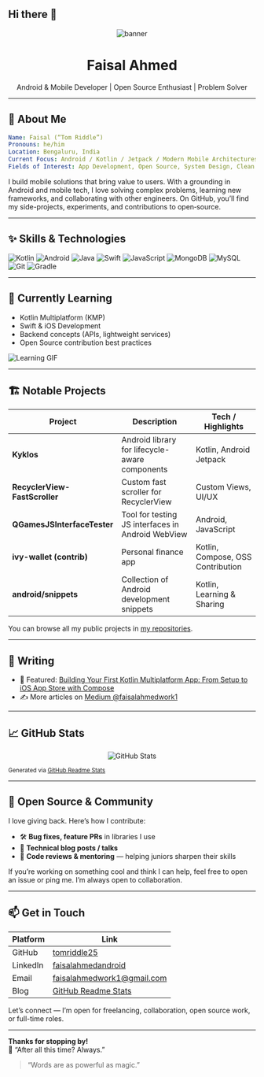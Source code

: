 ## Hi there 👋

<!--
**tomriddle25/tomriddle25** is a ✨ _special_ ✨ repository because its `README.md` (this file) appears on your GitHub profile.

Here are some ideas to get you started:

- 🔭 I’m currently working on ...
- 🌱 I’m currently learning ...
- 👯 I’m looking to collaborate on ...
- 🤔 I’m looking for help with ...
- 💬 Ask me about ...
- 📫 How to reach me: ...
- 😄 Pronouns: ...
- ⚡ Fun fact: ...
-->

<!-- Header / Banner -->
<p align="center">
  <img src="https://capsule-render.vercel.app/api?type=waving&height=300&color=timeAuto&text=Hey%20there!%20I'm%20Faisal&section=header" alt="banner" />
</p>

<h1 align="center">Faisal Ahmed</h1>
<p align="center">Android & Mobile Developer | Open Source Enthusiast | Problem Solver</p>

---

## 🧰 About Me

```yaml
Name: Faisal (“Tom Riddle”)
Pronouns: he/him
Location: Bengaluru, India
Current Focus: Android / Kotlin / Jetpack / Modern Mobile Architectures
Fields of Interest: App Development, Open Source, System Design, Clean Architecture
```

I build mobile solutions that bring value to users. With a grounding in Android and mobile tech, I love solving complex problems, learning new frameworks, and collaborating with other engineers. On GitHub, you’ll find my side-projects, experiments, and contributions to open‑source.

---

## ✨ Skills & Technologies

![Kotlin](https://img.shields.io/badge/Kotlin-7F52FF?logo=kotlin&logoColor=fff)
![Android](https://img.shields.io/badge/Android-3DDC84?logo=android&logoColor=fff)
![Java](https://img.shields.io/badge/Java-007396?logo=java&logoColor=fff)
![Swift](https://img.shields.io/badge/Swift-FA7343?logo=swift&logoColor=fff)
![JavaScript](https://img.shields.io/badge/JavaScript-F7DF1E?logo=javascript&logoColor=000)
![MongoDB](https://img.shields.io/badge/MongoDB-47A248?logo=mongodb&logoColor=fff)
![MySQL](https://img.shields.io/badge/MySQL-4479A1?logo=mysql&logoColor=fff)
![Git](https://img.shields.io/badge/Git-F05032?logo=git&logoColor=fff)
![Gradle](https://img.shields.io/badge/Gradle-02303A?logo=gradle&logoColor=fff)

---

## 🚀 Currently Learning

- Kotlin Multiplatform (KMP)
- Swift & iOS Development
- Backend concepts (APIs, lightweight services)
- Open Source contribution best practices

![Learning GIF](https://media.giphy.com/media/LmNwrBhejkK9EFP504/giphy.gif)

---

## 🏗️ Notable Projects

| Project | Description | Tech / Highlights |
|---|---|---|
| **Kyklos** | Android library for lifecycle-aware components | Kotlin, Android Jetpack |
| **RecyclerView-FastScroller** | Custom fast scroller for RecyclerView | Custom Views, UI/UX |
| **QGamesJSInterfaceTester** | Tool for testing JS interfaces in Android WebView | Android, JavaScript |
| **ivy-wallet (contrib)** | Personal finance app | Kotlin, Compose, OSS Contribution |
| **android/snippets** | Collection of Android development snippets | Kotlin, Learning & Sharing |

You can browse all my public projects in [my repositories](https://github.com/tomriddle25?tab=repositories).

---

## 📝 Writing

- 📌 Featured: [Building Your First Kotlin Multiplatform App: From Setup to iOS App Store with Compose](https://medium.com/kotlin-academy/building-your-first-kotlin-multiplatform-app-from-setup-to-ios-app-store-with-compose-e4d3f4c6767c)  
- ✍️ More articles on [Medium @faisalahmedwork1](https://medium.com/@faisalahmedwork1)

---

## 📈 GitHub Stats

<p align="center">
  <img src="https://github-readme-stats.vercel.app/api?username=tomriddle25&show_icons=true&theme=tokyonight" alt="GitHub Stats" />
</p>

<sub>Generated via [GitHub Readme Stats](https://github.com/anuraghazra/github-readme-stats)</sub>

---

## 🤝 Open Source & Community

I love giving back. Here’s how I contribute:

- 🛠️ **Bug fixes, feature PRs** in libraries I use  
- 📣 **Technical blog posts / talks**  
- 🧪 **Code reviews & mentoring** — helping juniors sharpen their skills  

If you’re working on something cool and think I can help, feel free to open an issue or ping me. I’m always open to collaboration.

---

## 📫 Get in Touch

| Platform | Link |
|---|---|
| GitHub | [tomriddle25](https://github.com/tomriddle25) |
| LinkedIn | [faisalahmedandroid](https://www.linkedin.com/in/faisalahmedandroid) |
| Email | faisalahmedwork1@gmail.com |
| Blog | [GitHub Readme Stats](https://github.com/anuraghazra/github-readme-stats) |

Let’s connect — I’m open for freelancing, collaboration, open source work, or full-time roles.  

---

**Thanks for stopping by!**  
🐍 “After all this time? Always.”  
> “Words are as powerful as magic.”  

